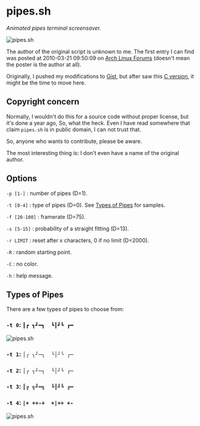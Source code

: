 pipes.sh
========

*Animated pipes terminal screensaver.*

![pipes.sh](https://lh5.googleusercontent.com/-gHm74e1R0wY/UwWJnHr_H1I/AAAAAAAAFxI/1qe53Jl8FM4/s800/2014-02-20--12%253A47%253A36.png)

The author of the original script is unknown to me. The first entry I can
find was posted at 2010-03-21 09:50:09 on [Arch Linux Forums][] (doesn't mean the
poster is the author at all).

[Arch Linux Forums]: https://bbs.archlinux.org/viewtopic.php?pid=728932#p728932

Originally, I pushed my modifications to [Gist][], but after saw this
[C version][C], it might be the time to move here.

[Gist]: https://gist.github.com/livibetter/4689307
[C]: http://mezulis.com/2013/04/02/snakes-a-console-based-pipes-like-screensaver/


Copyright concern
-----------------

Normally, I wouldn't do this for a source code without proper license, but it's
done a year ago, So, what the heck. Even I have read somewhere that claim
`pipes.sh` is in public domain, I can not trust that.

So, anyone who wants to contribute, please be aware.

The most interesting thing is: I don't even have a name of the original author.


Options
-------

`-p [1-]`
:   number of pipes (D=1).

`-t [0-4]`
:   type of pipes (D=0). See [Types of Pipes](#types-of-pipes) for samples.

`-f [20-100]`
:   framerate (D=75).

`-s [5-15]`
:   probability of a straight fitting (D=13).

`-r LIMIT`
:    reset after x characters, 0 if no limit (D=2000).

`-R`
:   random starting point.

`-C`
:   no color.

`-h`
:   help message.


Types of Pipes
--------------

There are a few types of pipes to choose from:


### `-t 0`: `┃┏ ┓┛━┓  ┗┃┛┗ ┏━`

![pipes.sh](https://lh5.googleusercontent.com/-gHm74e1R0wY/UwWJnHr_H1I/AAAAAAAAFxI/1qe53Jl8FM4/s800/2014-02-20--12%253A47%253A36.png)

### `-t 1`: `│╭ ╮╯─╮  ╰│╯╰ ╭─`

### `-t 2`: `│┌ ┐┘─┐  └│┘└ ┌─`

### `-t 3`: `║╔ ╗╝═╗  ╚║╝╚ ╔═`

### `-t 4`: `|+ ++-+  +|++ +-`

![pipes.sh](https://lh6.googleusercontent.com/-EVMwemQ0JFo/UwWJpVL3zZI/AAAAAAAAFxQ/qBEdcI_10zk/s800/2014-02-20--12%253A48%253A08.png)
